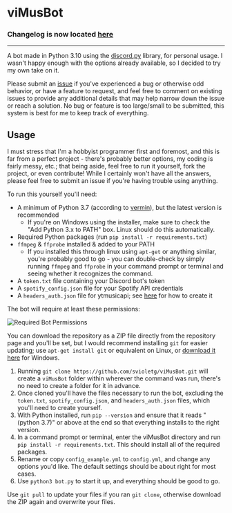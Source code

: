 # viMusBot

### Changelog is now located [here](https://github.com/svioletg/viMusBot/blob/master/changelog.md)

---

A bot made in Python 3.10 using the [discord.py](https://github.com/Rapptz/discord.py) library, for personal usage. I wasn't happy enough with the options already available, so I decided to try my own take on it.

Please submit an [issue](https://github.com/svioletg/viMusBot/issues/new) if you've experienced a bug or otherwise odd behavior, or have a feature to request, and feel free to comment on existing issues to provide any additional details that may help narrow down the issue or reach a solution. No bug or feature is too large/small to be submitted, this system is best for me to keep track of everything.

## Usage

I must stress that I'm a hobbyist programmer first and foremost, and this is far from a perfect project - there's probably better options, my coding is fairly messy, etc.; that being aside, feel free to run it yourself, fork the project, or even contribute! While I certainly won't have all the answers, please feel free to submit an issue if you're having trouble using anything.

To run this yourself you'll need:
- A minimum of Python 3.7 (according to [vermin](https://pypi.org/project/vermin/)), but the latest version is recommended
    - If you're on Windows using the installer, make sure to check the "Add Python 3.x to PATH" box. Linux should do this automatically.
- Required Python packages (run `pip install -r requirements.txt`)
- `ffmpeg` & `ffprobe` installed & added to your PATH
    - If you installed this through linux using `apt-get` or anything similar, you're probably good to go - you can double-check by simply running `ffmpeg` and `ffprobe` in your command prompt or terminal and seeing whether it recognizes the command.
- A `token.txt` file containing your Discord bot's token
- A `spotify_config.json` file for your Spotify API credentials
- A `headers_auth.json` file for ytmusicapi; see [here](https://ytmusicapi.readthedocs.io/en/latest/setup.html) for how to create it

The bot will require at least these permissions:

![Required Bot Permissions](https://cdn.discordapp.com/attachments/327195739346173962/1039979708219129966/image.png)

You can download the repository as a ZIP file directly from the repository page and you'll be set, but I would recommend installing `git` for easier updating; use `apt-get install git` or equivalent on Linux, or [download it here](https://git-scm.com/download/win) for Windows.

1. Running `git clone https://github.com/svioletg/viMusBot.git` will create a `viMusBot` folder within wherever the command was run, there's no need to create a folder for it in advance.
2. Once cloned you'll have the files necessary to run the bot, excluding the `token.txt`, `spotify_config.json`, and `headers_auth.json` files, which you'll need to create yourself.
3. With Python installed, run `pip --version` and ensure that it reads "(python 3.7)" or above at the end so that everything installs to the right version.
4. In a command prompt or terminal, enter the viMusBot directory and run `pip install -r requirements.txt`. This should install all of the required packages.
5. Rename or copy `config_example.yml` to `config.yml`, and change any options you'd like. The default settings should be about right for most cases.
6. Use `python3 bot.py` to start it up, and everything should be good to go.

Use `git pull` to update your files if you ran `git clone`, otherwise download the ZIP again and overwrite your files.